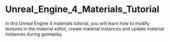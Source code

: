# Unreal_Engine_4_Materials_Tutorial
In this Unreal Engine 4 materials tutorial, you will learn how to modify textures in the material editor, create material instances and update material instances during gameplay. 
